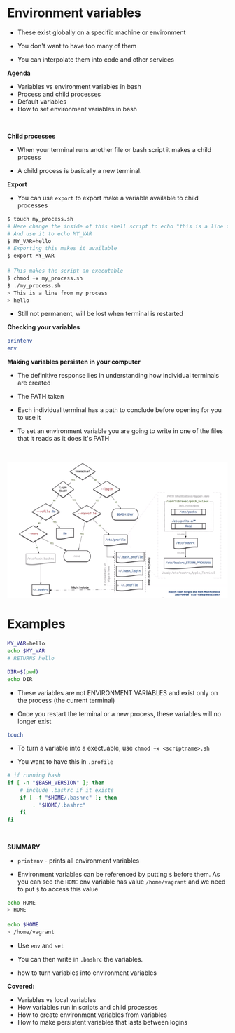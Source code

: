 # Environment variables

- These exist globally on a specific machine or environment

- You don't want to have too many of them

- You can interpolate them into code and other services

**Agenda**
- Variables vs environment variables in bash
- Process and child processes
- Default variables
- How to set environment variables in bash

<br>

**Child processes**

- When your terminal runs another file or bash script it makes a child process

- A child process is basically a new terminal.

**Export**

- You can use `export` to export make a variable available to child processes

```bash
$ touch my_process.sh
# Here change the inside of this shell script to echo "this is a line from my process"
# And use it to echo MY_VAR
$ MY_VAR=hello
# Exporting this makes it available
$ export MY_VAR

# This makes the script an executable
$ chmod +x my_process.sh
$ ./my_process.sh
> This is a line from my process
> hello
```

- Still not permanent, will be lost when terminal is restarted

**Checking your variables**
```bash
printenv
env
```

**Making variables persisten in your computer**
- The definitive response lies in understanding how individual terminals are created

- The PATH taken

- Each individual terminal has a path to conclude before opening for you to use it

- To set an environment variable you are going to write in one of the files that it reads as it does it's PATH

<br>

![](images/tree.png)

# Examples
```bash
MY_VAR=hello
echo $MY_VAR
# RETURNS hello
```

```bash
DIR=$(pwd)
echo DIR
```
- These variables are not ENVIRONMENT VARIABLES and exist only on the process (the current terminal)

- Once you restart the terminal or a new process, these variables will no longer exist

```bash
touch 
```

- To turn a variable into a exectuable, use `chmod +x <scriptname>.sh`


- You want to have this in `.profile`
```bash
# if running bash
if [ -n "$BASH_VERSION" ]; then
    # include .bashrc if it exists
    if [ -f "$HOME/.bashrc" ]; then
        . "$HOME/.bashrc"
    fi
fi
```

<br>

**SUMMARY**

- `printenv` - prints all environment variables

- Environment variables can be referenced by putting `$` before them. As you can see the `HOME` env variable has value `/home/vagrant` and we need to put `$` to access this value
```bash
echo HOME
> HOME

echo $HOME
> /home/vagrant
```

- Use `env` and `set`








- You can then write in `.bashrc` the variables.

- how to turn variables into environment variables

**Covered:**
- Variables vs local variables
- How variables run in scripts and child processes
- How to create environment variables from variables
- How to make persistent variables that lasts between logins